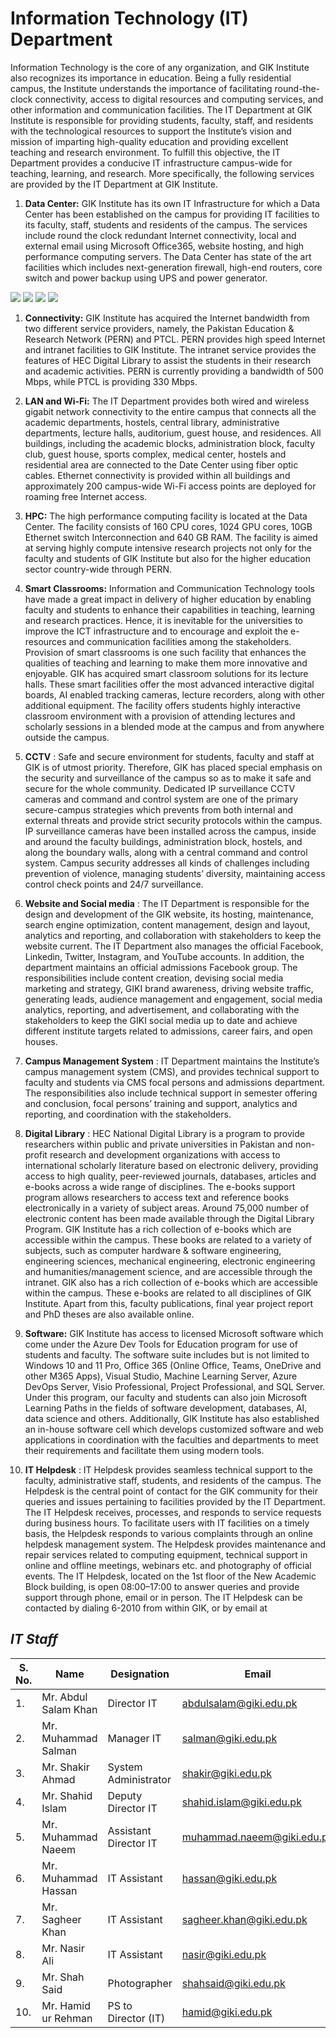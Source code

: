 # Information Technology (IT) Department
Information Technology is the core of any organization, and GIK Institute also recognizes its importance in education. Being a fully residential campus, the Institute understands the importance of facilitating round-the-clock connectivity, access to digital resources and computing services, and other information and communication facilities. The IT Department at GIK Institute is responsible for providing students, faculty, staff, and residents with the technological resources to support the Institute’s vision and mission of imparting high-quality education and providing excellent teaching and research environment. To fulfill this objective, the IT Department provides a conducive IT infrastructure campus-wide for teaching, learning, and research. More specifically, the following services are provided by the IT Department at GIK Institute.
  1. **Data Center:** GIK Institute has its own IT Infrastructure for which a Data Center has been established on the campus for providing IT facilities to its faculty, staff, students and residents of the campus. The services include round the clock redundant Internet connectivity, local and external email using Microsoft Office365, website hosting, and high performance computing servers. The Data Center has state of the art facilities which includes next-generation firewall, high-end routers, core switch and power backup using UPS and power generator.


[![](https://giki.edu.pk/wp-content/uploads/2023/05/Data-Center-7-scaled.jpg)](https://giki.edu.pk/wp-content/uploads/2023/05/Data-Center-7-scaled.jpg)
[![](https://giki.edu.pk/wp-content/uploads/2023/05/Data-Center-4-scaled.jpg)](https://giki.edu.pk/wp-content/uploads/2023/05/Data-Center-4-scaled.jpg)
[![](https://giki.edu.pk/wp-content/uploads/2023/05/Data-Center-1-scaled.jpg)](https://giki.edu.pk/wp-content/uploads/2023/05/Data-Center-1-scaled.jpg)
[![](https://giki.edu.pk/wp-content/uploads/2023/05/Data-Center-4-scaled.jpg)](https://giki.edu.pk/wp-content/uploads/2023/05/Data-Center-4-scaled.jpg)
  1. **Connectivity:** GIK Institute has acquired the Internet bandwidth from two different service providers, namely, the Pakistan Education & Research Network (PERN) and PTCL. PERN provides high speed Internet and intranet facilities to GIK Institute. The intranet service provides the features of HEC Digital Library to assist the students in their research and academic activities. PERN is currently providing a bandwidth of 500 Mbps, while PTCL is providing 330 Mbps.


  1. **LAN and Wi-Fi:** The IT Department provides both wired and wireless gigabit network connectivity to the entire campus that connects all the academic departments, hostels, central library, administrative departments, lecture halls, auditorium, guest house, and residences. All buildings, including the academic blocks, administration block, faculty club, guest house, sports complex, medical center, hostels and residential area are connected to the Date Center using fiber optic cables. Ethernet connectivity is provided within all buildings and approximately 200 campus-wide Wi-Fi access points are deployed for roaming free Internet access.


  1. **HPC:** The high performance computing facility is located at the Data Center. The facility consists of 160 CPU cores, 1024 GPU cores, 10GB Ethernet switch Interconnection and 640 GB RAM. The facility is aimed at serving highly compute intensive research projects not only for the faculty and students of GIK Institute but also for the higher education sector country-wide through PERN.


  1. **Smart Classrooms:** Information and Communication Technology tools have made a great impact in delivery of higher education by enabling faculty and students to enhance their capabilities in teaching, learning and research practices. Hence, it is inevitable for the universities to improve the ICT infrastructure and to encourage and exploit the e-resources and communication facilities among the stakeholders. Provision of smart classrooms is one such facility that enhances the qualities of teaching and learning to make them more innovative and enjoyable. GIK has acquired smart classroom solutions for its lecture halls. These smart facilities offer the most advanced interactive digital boards, AI enabled tracking cameras, lecture recorders, along with other additional equipment. The facility offers students highly interactive classroom environment with a provision of attending lectures and scholarly sessions in a blended mode at the campus and from anywhere outside the campus.


  1. **CCTV** : Safe and secure environment for students, faculty and staff at GIK is of utmost priority. Therefore, GIK has placed special emphasis on the security and surveillance of the campus so as to make it safe and secure for the whole community. Dedicated IP surveillance CCTV cameras and command and control system are one of the primary secure-campus strategies which prevents from both internal and external threats and provide strict security protocols within the campus. IP surveillance cameras have been installed across the campus, inside and around the faculty buildings, administration block, hostels, and along the boundary walls, along with a central command and control system. Campus security addresses all kinds of challenges including prevention of violence, managing students’ diversity, maintaining access control check points and 24/7 surveillance.


  1. **Website and Social media** : The IT Department is responsible for the design and development of the GIK website, its hosting, maintenance, search engine optimization, content management, design and layout, analytics and reporting, and collaboration with stakeholders to keep the website current. The IT Department also manages the official Facebook, Linkedin, Twitter, Instagram, and YouTube accounts. In addition, the department maintains an official admissions Facebook group. The responsibilities include content creation, devising social media marketing and strategy, GIKI brand awareness, driving website traffic, generating leads, audience management and engagement, social media analytics, reporting, and advertisement, and collaborating with the stakeholders to keep the GIKI social media up to date and achieve different institute targets related to admissions, career fairs, and open houses.


  1. **Campus Management System** : IT Department maintains the Institute’s campus management system (CMS), and provides technical support to faculty and students via CMS focal persons and admissions department. The responsibilities also include technical support in semester offering and conclusion, focal persons’ training and support, analytics and reporting, and coordination with the stakeholders.


  1. **Digital Library** : HEC National Digital Library is a program to provide researchers within public and private universities in Pakistan and non-profit research and development organizations with access to international scholarly literature based on electronic delivery, providing access to high quality, peer-reviewed journals, databases, articles and e-books across a wide range of disciplines. The e-books support program allows researchers to access text and reference books electronically in a variety of subject areas. Around 75,000 number of electronic content has been made available through the Digital Library Program. GIK Institute has a rich collection of e-books which are accessible within the campus. These books are related to a variety of subjects, such as computer hardware & software engineering, engineering sciences, mechanical engineering, electronic engineering and humanities/management science, and are accessible through the intranet. GIK also has a rich collection of e-books which are accessible within the campus. These e-books are related to all disciplines of GIK Institute. Apart from this, faculty publications, final year project report and PhD theses are also available online.


  1. **Software:** GIK Institute has access to licensed Microsoft software which come under the Azure Dev Tools for Education program for use of students and faculty. The software suite includes but is not limited to Windows 10 and 11 Pro, Office 365 (Online Office, Teams, OneDrive and other M365 Apps), Visual Studio, Machine Learning Server, Azure DevOps Server, Visio Professional, Project Professional, and SQL Server. Under this program, our faculty and students can also join Microsoft Learning Paths in the fields of software development, databases, AI, data science and others. Additionally, GIK Institute has also established an in-house software cell which develops customized software and web applications in coordination with the faculties and departments to meet their requirements and facilitate them using modern tools.


  1. **IT Helpdesk** : IT Helpdesk provides seamless technical support to the faculty, administrative staff, students, and residents of the campus. The Helpdesk is the central point of contact for the GIK community for their queries and issues pertaining to facilities provided by the IT Department. The IT Helpdesk receives, processes, and responds to service requests during business hours. To facilitate users with IT facilities on a timely basis, the Helpdesk responds to various complaints through an online helpdesk management system. The Helpdesk provides maintenance and repair services related to computing equipment, technical support in online and offline meetings, webinars etc. and photography of official events. The IT Helpdesk, located on the 1st floor of the New Academic Block building, is open 08:00–17:00 to answer queries and provide support through phone, email or in person. The IT Helpdesk can be contacted by dialing 6-2010 from within GIK, or by email at 


## **_IT Staff_**
**S. No.** | **Name** | **Designation** | **Email**  
---|---|---|---  
1. | Mr. Abdul Salam Khan | Director IT | [abdulsalam@giki.edu.pk](about:blank)  
2. | Mr. Muhammad Salman | Manager IT | [salman@giki.edu.pk](about:blank)  
3. | Mr. Shakir Ahmad | System Administrator | [shakir@giki.edu.pk](about:blank)  
4. | Mr. Shahid Islam | Deputy Director IT | [shahid.islam@giki.edu.pk](about:blank)  
5. | Mr. Muhammad Naeem | Assistant Director IT | [muhammad.naeem@giki.edu.pk](about:blank)  
6. | Mr. Muhammad Hassan | IT Assistant | [hassan@giki.edu.pk](about:blank)  
7. | Mr. Sagheer Khan | IT Assistant | [sagheer.khan@giki.edu.pk](about:blank)  
8. | Mr. Nasir Ali | IT Assistant | [nasir@giki.edu.pk](about:blank)  
9. | Mr. Shah Said | Photographer | [shahsaid@giki.edu.pk](about:blank)  
10. | Mr. Hamid ur Rehman | PS to Director (IT) | [hamid@giki.edu.pk](about:blank)
